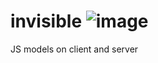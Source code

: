 invisible ![image](https://david-dm.org/sammla/invisible.png)
=========

JS models on client and server
